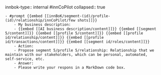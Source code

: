innbok-type:: internal
#innCoPilot
collapsed:: true

	- #prompt {{embed [[innBoK/segment-(id)/profile-(id)/relationship/innCoPilot/few shots]]}}
		- My business description:
		- {{embed [[AI business description/content]]}} {{embed [[segment 5/content]]}} {{embed [[profile 5/content]]}} {{embed [[profile id/relationship/content]]}} {{embed [[profile id/transactions/content]]}} {{embed [[segment id/roles/content]]}}
		- Action:
		- Propose segment 5/profile 5/relationship: Relationship that we maintain with our stakeholders, which can be personal, automated, self-service, etc.
		- Answer:
		- Please write your respons in a MarkDown code box.